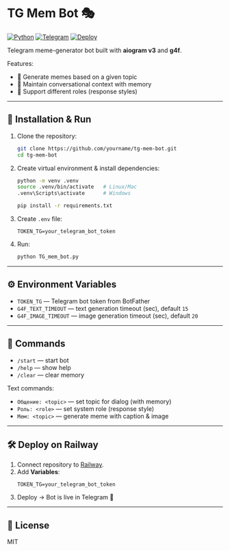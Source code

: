 # TG Mem Bot 🎭

[![Python](https://img.shields.io/badge/Python-3.10%2B-blue?logo=python)](https://www.python.org/)
[![Telegram](https://img.shields.io/badge/Telegram-Bot-blue?logo=telegram)](https://core.telegram.org/bots)
[![Deploy](https://img.shields.io/badge/Deploy-Railway-purple?logo=railway)](https://railway.app/)

Telegram meme-generator bot built with **aiogram v3** and **g4f**.

Features:
- 📸 Generate memes based on a given topic
- 🧩 Maintain conversational context with memory
- 📝 Support different roles (response styles)

---

## 🚀 Installation & Run

1. Clone the repository:
   ```bash
   git clone https://github.com/yourname/tg-mem-bot.git
   cd tg-mem-bot
   ```

2. Create virtual environment & install dependencies:
   ```bash
   python -m venv .venv
   source .venv/bin/activate   # Linux/Mac
   .venv\Scripts\activate      # Windows

   pip install -r requirements.txt
   ```

3. Create `.env` file:
   ```env
   TOKEN_TG=your_telegram_bot_token
   ```

4. Run:
   ```bash
   python TG_mem_bot.py
   ```

---

## ⚙️ Environment Variables

- `TOKEN_TG` — Telegram bot token from BotFather
- `G4F_TEXT_TIMEOUT` — text generation timeout (sec), default `15`
- `G4F_IMAGE_TIMEOUT` — image generation timeout (sec), default `20`

---

## 📖 Commands

- `/start` — start bot
- `/help` — show help
- `/clear` — clear memory

Text commands:
- `Общение: <topic>` — set topic for dialog (with memory)
- `Роль: <role>` — set system role (response style)
- `Мем: <topic>` — generate meme with caption & image

---

## 🛠 Deploy on Railway

1. Connect repository to [Railway](https://railway.app/).
2. Add **Variables**:
   ```
   TOKEN_TG=your_telegram_bot_token
   ```
3. Deploy → Bot is live in Telegram 🚀

---

## 📜 License
MIT


